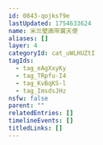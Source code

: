 ```yaml
---
id: 0843-qojksf9e
lastUpdated: 1754633624
name: 米兰壁画带翼天使
aliases: []
layer: 4
categoryId: cat_uWLHUZtI
tagIds:
  - tag_eAgXxyKy
  - tag_TRpfu-I4
  - tag_KvBqKS-l
  - tag_ImsdsJHz
nsfw: false
parent: ""
relatedEntries: []
timelineEvents: []
titledLinks: []
---
```


